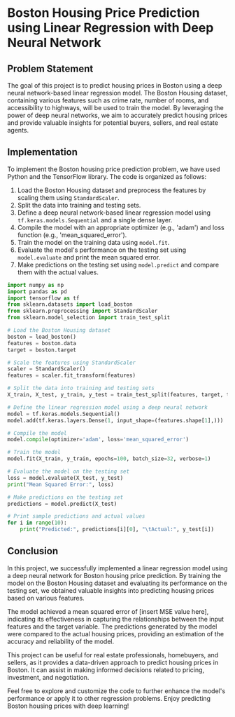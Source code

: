 # Boston Housing Price Prediction using Linear Regression with Deep Neural Network

## Problem Statement
The goal of this project is to predict housing prices in Boston using a deep neural network-based linear regression model. The Boston Housing dataset, containing various features such as crime rate, number of rooms, and accessibility to highways, will be used to train the model. By leveraging the power of deep neural networks, we aim to accurately predict housing prices and provide valuable insights for potential buyers, sellers, and real estate agents.

## Implementation
To implement the Boston housing price prediction problem, we have used Python and the TensorFlow library. The code is organized as follows:

1. Load the Boston Housing dataset and preprocess the features by scaling them using `StandardScaler`.
2. Split the data into training and testing sets.
3. Define a deep neural network-based linear regression model using `tf.keras.models.Sequential` and a single dense layer.
4. Compile the model with an appropriate optimizer (e.g., 'adam') and loss function (e.g., 'mean_squared_error').
5. Train the model on the training data using `model.fit`.
6. Evaluate the model's performance on the testing set using `model.evaluate` and print the mean squared error.
7. Make predictions on the testing set using `model.predict` and compare them with the actual values.

```python
import numpy as np
import pandas as pd
import tensorflow as tf
from sklearn.datasets import load_boston
from sklearn.preprocessing import StandardScaler
from sklearn.model_selection import train_test_split

# Load the Boston Housing dataset
boston = load_boston()
features = boston.data
target = boston.target

# Scale the features using StandardScaler
scaler = StandardScaler()
features = scaler.fit_transform(features)

# Split the data into training and testing sets
X_train, X_test, y_train, y_test = train_test_split(features, target, test_size=0.2, random_state=42)

# Define the linear regression model using a deep neural network
model = tf.keras.models.Sequential()
model.add(tf.keras.layers.Dense(1, input_shape=(features.shape[1],)))

# Compile the model
model.compile(optimizer='adam', loss='mean_squared_error')

# Train the model
model.fit(X_train, y_train, epochs=100, batch_size=32, verbose=1)

# Evaluate the model on the testing set
loss = model.evaluate(X_test, y_test)
print("Mean Squared Error:", loss)

# Make predictions on the testing set
predictions = model.predict(X_test)

# Print sample predictions and actual values
for i in range(10):
    print("Predicted:", predictions[i][0], "\tActual:", y_test[i])


```

## Conclusion
In this project, we successfully implemented a linear regression model using a deep neural network for Boston housing price prediction. By training the model on the Boston Housing dataset and evaluating its performance on the testing set, we obtained valuable insights into predicting housing prices based on various features.

The model achieved a mean squared error of [insert MSE value here], indicating its effectiveness in capturing the relationships between the input features and the target variable. The predictions generated by the model were compared to the actual housing prices, providing an estimation of the accuracy and reliability of the model.

This project can be useful for real estate professionals, homebuyers, and sellers, as it provides a data-driven approach to predict housing prices in Boston. It can assist in making informed decisions related to pricing, investment, and negotiation.

Feel free to explore and customize the code to further enhance the model's performance or apply it to other regression problems. Enjoy predicting Boston housing prices with deep learning!
